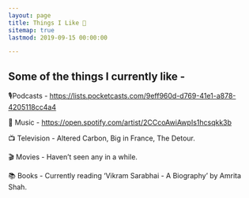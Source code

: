 ```yaml
---
layout: page
title: Things I Like 👾
sitemap: true
lastmod: 2019-09-15 00:00:00

---
```


## Some of the things I currently like - 

🎙Podcasts - https://lists.pocketcasts.com/9eff960d-d769-41e1-a878-4205118cc4a4

🎵 Music - https://open.spotify.com/artist/2CCcoAwiAwpIs1hcsqkk3b

📺 Television - Altered Carbon, Big in France, The Detour.

🎬 Movies - Haven’t seen any in a while.

📚 Books - Currently reading ‘Vikram Sarabhai - A Biography’ by Amrita Shah.



